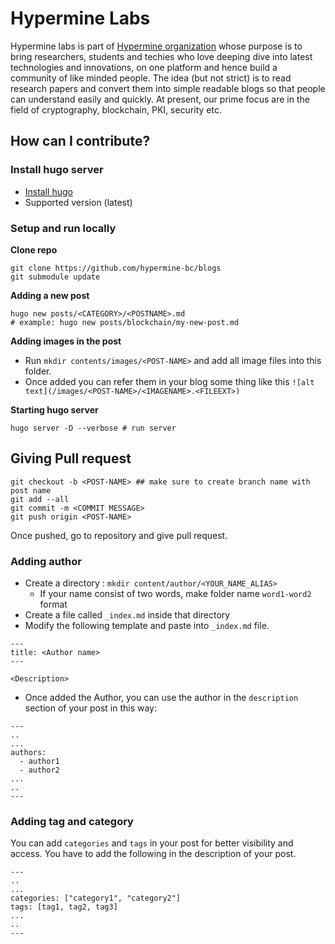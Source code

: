 # Hypermine Labs

Hypermine labs is part of [Hypermine organization](https://www.hypermine.in/) whose purpose is to bring researchers, students and techies who love deeping dive into latest technologies and innovations, on one platform and hence build a community of like minded people. The idea (but not strict) is to read research papers and convert them into simple readable blogs so that people can understand easily and quickly. At present, our prime focus are in the field of cryptography, blockchain, PKI, security etc. 

## How can I contribute?

### Install hugo server

- [Install hugo](https://gohugo.io/getting-started/installing)
- Supported version (latest)

### Setup and run locally

**Clone repo**

```
git clone https://github.com/hypermine-bc/blogs
git submodule update
```

**Adding a new post** 
```
hugo new posts/<CATEGORY>/<POSTNAME>.md
# example: hugo new posts/blockchain/my-new-post.md
```

**Adding images in the post**

- Run `mkdir contents/images/<POST-NAME>` and add all image files into this folder. 
- Once added you can refer them in your blog some thing like this `![alt text](/images/<POST-NAME>/<IMAGENAME>.<FILEEXT>)`

**Starting hugo server**

```
hugo server -D --verbose # run server
```

## Giving Pull request

```
git checkout -b <POST-NAME> ## make sure to create branch name with post name
git add --all
git commit -m <COMMIT MESSAGE> 
git push origin <POST-NAME>
```

Once pushed, go to repository and give pull request. 



### Adding author

- Create a directory : `mkdir content/author/<YOUR_NAME_ALIAS>`
    - If your name consist of two words, make folder name `word1-word2` format
- Create a file called `_index.md` inside that directory
- Modify the following template and paste into `_index.md` file.

```
---
title: <Author name>
---

<Description>

```

- Once added the Author, you can use the author in the `description` section of your post in this way:

```
---
..
...
authors:
  - author1
  - author2
...
..
---
```

### Adding tag and category

You can add `categories` and `tags` in your post for better visibility and access. You have to add the following in the description of your post.

```
---
..
...
categories: ["category1", "category2"]
tags: [tag1, tag2, tag3]
...
..
---
```
